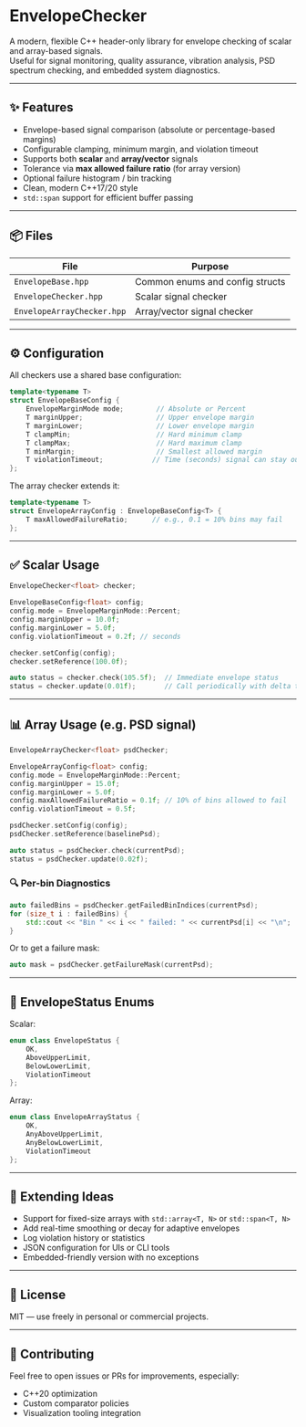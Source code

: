 # EnvelopeChecker

A modern, flexible C++ header-only library for envelope checking of scalar and array-based signals.  
Useful for signal monitoring, quality assurance, vibration analysis, PSD spectrum checking, and embedded system diagnostics.

---

## ✨ Features

- Envelope-based signal comparison (absolute or percentage-based margins)
- Configurable clamping, minimum margin, and violation timeout
- Supports both **scalar** and **array/vector** signals
- Tolerance via **max allowed failure ratio** (for array version)
- Optional failure histogram / bin tracking
- Clean, modern C++17/20 style
- `std::span` support for efficient buffer passing

---

## 📦 Files

| File                      | Purpose                          |
|---------------------------|----------------------------------|
| `EnvelopeBase.hpp`        | Common enums and config structs  |
| `EnvelopeChecker.hpp`     | Scalar signal checker            |
| `EnvelopeArrayChecker.hpp`| Array/vector signal checker      |

---

## ⚙️ Configuration

All checkers use a shared base configuration:

```cpp
template<typename T>
struct EnvelopeBaseConfig {
    EnvelopeMarginMode mode;        // Absolute or Percent
    T marginUpper;                  // Upper envelope margin
    T marginLower;                  // Lower envelope margin
    T clampMin;                     // Hard minimum clamp
    T clampMax;                     // Hard maximum clamp
    T minMargin;                    // Smallest allowed margin
    T violationTimeout;            // Time (seconds) signal can stay out of envelope
};
```

The array checker extends it:

```cpp
template<typename T>
struct EnvelopeArrayConfig : EnvelopeBaseConfig<T> {
    T maxAllowedFailureRatio;      // e.g., 0.1 = 10% bins may fail
};
```

---

## ✅ Scalar Usage

```cpp
EnvelopeChecker<float> checker;

EnvelopeBaseConfig<float> config;
config.mode = EnvelopeMarginMode::Percent;
config.marginUpper = 10.0f;
config.marginLower = 5.0f;
config.violationTimeout = 0.2f; // seconds

checker.setConfig(config);
checker.setReference(100.0f);

auto status = checker.check(105.5f);  // Immediate envelope status
status = checker.update(0.01f);       // Call periodically with delta time
```

---

## 📊 Array Usage (e.g. PSD signal)

```cpp
EnvelopeArrayChecker<float> psdChecker;

EnvelopeArrayConfig<float> config;
config.mode = EnvelopeMarginMode::Percent;
config.marginUpper = 15.0f;
config.marginLower = 5.0f;
config.maxAllowedFailureRatio = 0.1f; // 10% of bins allowed to fail
config.violationTimeout = 0.5f;

psdChecker.setConfig(config);
psdChecker.setReference(baselinePsd);

auto status = psdChecker.check(currentPsd);
status = psdChecker.update(0.02f);
```

### 🔍 Per-bin Diagnostics

```cpp
auto failedBins = psdChecker.getFailedBinIndices(currentPsd);
for (size_t i : failedBins) {
    std::cout << "Bin " << i << " failed: " << currentPsd[i] << "\n";
}
```

Or to get a failure mask:

```cpp
auto mask = psdChecker.getFailureMask(currentPsd);
```

---

## 📌 EnvelopeStatus Enums

Scalar:

```cpp
enum class EnvelopeStatus {
    OK,
    AboveUpperLimit,
    BelowLowerLimit,
    ViolationTimeout
};
```

Array:

```cpp
enum class EnvelopeArrayStatus {
    OK,
    AnyAboveUpperLimit,
    AnyBelowLowerLimit,
    ViolationTimeout
};
```

---

## 🔧 Extending Ideas

- Support for fixed-size arrays with `std::array<T, N>` or `std::span<T, N>`
- Add real-time smoothing or decay for adaptive envelopes
- Log violation history or statistics
- JSON configuration for UIs or CLI tools
- Embedded-friendly version with no exceptions

---

## 📜 License

MIT — use freely in personal or commercial projects.

---

## 🤝 Contributing

Feel free to open issues or PRs for improvements, especially:

- C++20 optimization
- Custom comparator policies
- Visualization tooling integration
